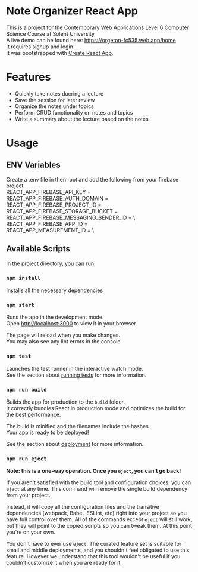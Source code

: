 # Note Organizer React App
This is a project for the Contemporary Web Applications Level 6 Computer Science Course at Solent University\
A live demo can be found here: https://orgeton-fc535.web.app/home \
It requires signup and login\
It was bootstrapped with [Create React App](https://github.com/facebook/create-react-app).

# Features
- Quickly take notes ducring a lecture
- Save the session for later review
- Organize the notes under topics
- Perform CRUD functionality on notes and topics
- Write a summary about the lecture based on the notes

# Usage

## ENV Variables
Create a .env file in then root and add the following from your firebase project\
REACT_APP_FIREBASE_API_KEY = \
REACT_APP_FIREBASE_AUTH_DOMAIN = \
REACT_APP_FIREBASE_PROJECT_ID = \
REACT_APP_FIREBASE_STORAGE_BUCKET =\
REACT_APP_FIREBASE_MESSAGING_SENDER_ID = \ 
REACT_APP_FIREBASE_APP_ID = \
REACT_APP_MEASUREMENT_ID = \


## Available Scripts

In the project directory, you can run:

### `npm install`

Installs all the necessary dependencies

### `npm start`

Runs the app in the development mode.\
Open [http://localhost:3000](http://localhost:3000) to view it in your browser.

The page will reload when you make changes.\
You may also see any lint errors in the console.

### `npm test`

Launches the test runner in the interactive watch mode.\
See the section about [running tests](https://facebook.github.io/create-react-app/docs/running-tests) for more information.

### `npm run build`

Builds the app for production to the `build` folder.\
It correctly bundles React in production mode and optimizes the build for the best performance.

The build is minified and the filenames include the hashes.\
Your app is ready to be deployed!

See the section about [deployment](https://facebook.github.io/create-react-app/docs/deployment) for more information.

### `npm run eject`

**Note: this is a one-way operation. Once you `eject`, you can't go back!**

If you aren't satisfied with the build tool and configuration choices, you can `eject` at any time. This command will remove the single build dependency from your project.

Instead, it will copy all the configuration files and the transitive dependencies (webpack, Babel, ESLint, etc) right into your project so you have full control over them. All of the commands except `eject` will still work, but they will point to the copied scripts so you can tweak them. At this point you're on your own.

You don't have to ever use `eject`. The curated feature set is suitable for small and middle deployments, and you shouldn't feel obligated to use this feature. However we understand that this tool wouldn't be useful if you couldn't customize it when you are ready for it.




